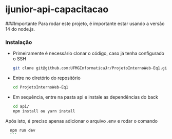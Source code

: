 # ijunior-api-capacitacao
###Importante
Para rodar este projeto, é importante estar usando a versão 14 do node.js.

### Instalação
 - Primeiramente é necessário clonar o código, caso já tenha configurado o SSH
   ```sh
   git clone git@github.com:UFMGInformaticaJr/ProjetoInternoWeb-Eq1.git
   ```
 - Entre no diretório do repositório 
    ```sh
    cd ProjetoInternoWeb-Eq1
    ```
 - Em sequência, entre na pasta api e instale as dependências do back
    ```sh
    cd api/
    npm install ou yarn install
    ```
Após isto, é preciso apenas adicionar o arquivo .env e rodar o comando     
  ```sh
    npm run dev
    ```
